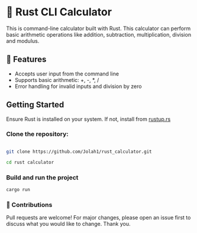 # 🧮 Rust CLI Calculator

This is command-line calculator built with Rust. This calculator can perform basic arithmetic operations like addition, subtraction, multiplication, division and modulus.

## 🚀 Features

- Accepts user input from the command line
- Supports basic arithmetic: +, -, *, /
- Error handling for invalid inputs and division by zero

## Getting Started

Ensure Rust is installed on your system. If not, install from [rustup.rs](https://rustup.rs/)


### Clone the repository:

```bash

git clone https://github.com/Jolah1/rust_calculator.git
```

```bash
cd rust calculator
```
### Build and run the project

```bash
cargo run
```
### 🙌 Contributions
Pull requests are welcome! For major changes, please open an issue first to discuss what you would like to change.
Thank you.



